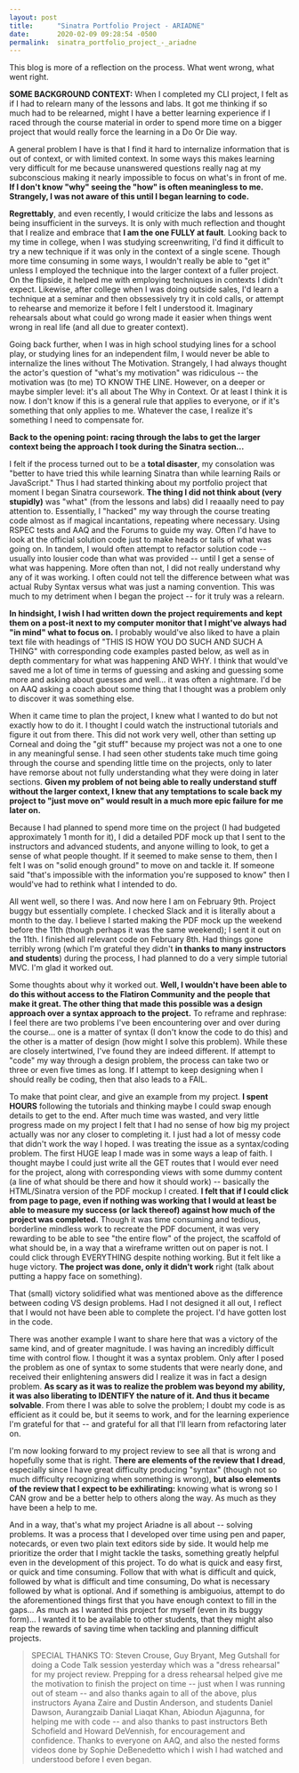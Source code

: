 ```yaml
---
layout: post
title:      "Sinatra Portfolio Project - ARIADNE"
date:       2020-02-09 09:28:54 -0500
permalink:  sinatra_portfolio_project_-_ariadne
---
```


This blog is more of a reflection on the process.  What went wrong, what went right.

**SOME BACKGROUND CONTEXT:**  When I completed my CLI project, I felt as if I had to relearn many of the lessons and labs.  It got me thinking if so much had to be relearned, might I have a better learning experience if I raced through the course material in order to spend more time on a bigger project that would really force the learning in a Do Or Die way.

A general problem I have is that I find it hard to internalize information that is out of context, or with limited context.  In some ways this makes learning very difficult for me because unanswered questions really nag at my subconscious making it nearly impossible to focus on what's in front of me.  **If I don't know "why" seeing the "how" is often meaningless to me.  Strangely, I was not aware of this until I began learning to code.**

**Regrettably**, and even recently, I would criticize the labs and lessons as being insufficient in the surveys.  It is only with much reflection and thought that I realize and embrace that **I am the one FULLY at fault**.  Looking back to my time in college, when I was studying screenwriting, I'd find it difficult to try a new technique if it was only in the context of a single scene.  Though more time consuming in some ways, I wouldn't really be able to "get it" unless I employed the technique into the larger context of a fuller project.  On the flipside, it helped me with employing techniques in contexts I  didn't expect.  Likewise, after college when I was doing outside sales, I'd learn a technique at a seminar and then obssessively try it in cold calls, or attempt to rehearse and memorize it before I felt I understood it.  Imaginary rehearsals about what could go wrong made it easier when things went wrong in real life (and all due to greater context).

Going back further, when I was in high school studying lines for a school play, or studying lines for an independent film, I would never be able to internalize the lines without The Motivation.  Strangely, I had always thought the actor's question of "what's my motivation" was ridiculous -- the motivation was (to me) TO KNOW THE LINE.  However, on a deeper or maybe simpler level: it's all about The Why in Context.  Or at least I think it is now.  I don't know if this is a general rule that applies to everyone, or if it's something that only applies to me.  Whatever the case, I realize it's something I need to compensate for.  

**Back to the opening point:  racing through the labs to get the larger context being the approach I took during the Sinatra section...**

I felt if the process turned out to be a **total disaster**, my consolation was "better to have tried this while learning Sinatra than while learning Rails or JavaScript."  Thus I had started thinking about my portfolio project that moment I began Sinatra coursework.  **The thing I did not think about (very stupidly)** was "what" (from the lessons and labs) did I reaaally need to pay attention to.  Essentially, I "hacked" my way through the course treating code almost as if magical incantations, repeating where necessary.  Using RSPEC tests and AAQ and the Forums to guide my way.  Often I'd have to look at the official solution code just to make heads or tails of what was going on.  In tandem, I would often attempt to refactor solution code -- usually into lousier code than what was provided -- until I get a sense of what was happening.  More often than not, I did not really understand why any of it was working.  I often could not tell the difference between what was actual Ruby Syntax versus what was just a naming convention.  This was much to my detriment when I began the project -- for it truly was a relearn.

**In hindsight, I wish I had written down the project requirements and kept them on a post-it next to my computer monitor that I might've always had "in mind" what to focus on.** I probably would've also liked to have a plain text file with headings of "THIS IS HOW YOU DO SUCH AND SUCH A THING" with corresponding code examples pasted below, as well as in depth commentary for what was happening AND WHY.  I think that would've saved me a lot of time in terms of guessing and asking and guessing some more and asking about guesses and well... it was often a nightmare.  I'd be on AAQ asking a coach about some thing that I thought was a problem only to discover it was something else.

When it came time to plan the project, I knew what I wanted to do but not exactly how to do it.  I thought I could watch the instructional tutorials and figure it out from there.  This did not work very well, other than setting up Corneal and doing the "git stuff" because my project was not a one to one in any meaningful sense.  I had seen other students take much time going through the course and spending little time on the projects, only to later have remorse about not fully understanding what they were doing in later sections.  **Given my problem of not being able to really understand stuff without the larger context, I knew that any temptations to scale back my project to "just move on" would result in a much more epic failure for me later on.**

Because I had planned to spend more time on the project (I had budgeted approximately 1 month for it), I did a detailed PDF mock up that I sent to the instructors and advanced students, and anyone willing to look, to get a sense of what people thought.  If it seemed to make sense to them, then I felt I was on "solid enough ground" to move on and tackle it.  If someone said "that's impossible with the information you're supposed to know" then I would've had to rethink what I intended to do.

All went well, so there I was.  And now here I am on February 9th.  Project buggy but essentially complete.  I checked Slack and it is literally about a month to the day.  I believe I started making the PDF mock up the weekend before the 11th (though perhaps it was the same weekend); I sent it out on the 11th.  I finished all relevant code on February 8th.  Had things gone terribly wrong (which I'm grateful they didn't **in thanks to many instructors and students**) during the process, I had planned to do a very simple tutorial MVC.  I'm glad it worked out.

Some thoughts about why it worked out. **Well, I wouldn't have been able to do this without access to the Flatiron Community and the people that make it great.  The other thing that made this possible was a design approach over a syntax approach to the project.**  To reframe and rephrase: I feel there are two problems I've been encountering over and over during the course... one is a matter of syntax (I don't know the code to do this) and the other is a matter of design (how might I solve this problem).  While these are closely intertwined, I've found they are indeed different.  If attempt to "code" my way through a design problem, the process can take two or three or even five times as long.  If I attempt to keep designing when I should really be coding, then that also leads to a FAIL.

To make that point clear, and give an example from my project.  **I spent HOURS** following the tutorials and thinking maybe I could swap enough details to get to the end.  After much time was wasted, and very little progress made on my project I felt that I had no sense of how big my project actually was nor any closer to completing it.  I just had a lot of messy code that didn't work the way I hoped.  I was treating the issue as a syntax/coding problem.  The first HUGE leap I made was in some ways a leap of faith.  I thought maybe I could just write all the GET routes that I would ever need for the project, along with corresponding views with some dummy content (a line of what should be there and how it should work) -- basically the HTML/Sinatra version of the PDF mockup I created.  **I felt that if I could click from page to page, even if nothing was working that I would at least be able to measure my success (or lack thereof) against how much of the project was completed.**  Though it was time consuming and tedious, borderline mindless work to recreate the PDF document, it was very rewarding to be able to see "the entire flow" of the project, the scaffold of what should be, in a way that a wireframe written out on paper is not.  I could click through EVERYTHING despite nothing working.  But it felt like a huge victory.  **The project was done, only it didn't work** right (talk about putting a happy face on something).

That (small) victory solidified what was mentioned above as the difference between coding VS design problems.  Had I not designed it all out, I reflect that I would not have been able to complete the project.  I'd have gotten lost in the code.

There was another example I want to share here that was a victory of the same kind, and of greater magnitude.  I was having an incredibly difficult time with control flow.  I thought it was a syntax problem.  Only after I posed the problem as one of syntax to some students that were nearly done, and received their enlightening answers did I realize it was in fact a design problem.  **As scary as it was to realize the problem was beyond my ability, it was also liberating to IDENTIFY the nature of it.  And thus it became solvable**.  From there I was able to solve the problem; I doubt my code is as efficient as it could be, but it seems to work, and for the learning experience I'm grateful for that -- and grateful for all that I'll learn from refactoring later on.

I'm now looking forward to my project review to see all that is wrong and hopefully some that is right.  T**here are elements of the review that I dread**, especially since I have great difficulty producing "syntax" (though not so much difficulty recognizing when something is wrong), **but also elements of the review that I expect to be exhilirating:** knowing what is wrong so I CAN grow and be a better help to others along the way.  As much as they have been a help to me.

And in a way, that's what my project Ariadne is all about -- solving problems.  It was a process that I developed over time using pen and paper, notecards, or even two plain text editors side by side.  It would help me prioritize the order that I might tackle the tasks, something greatly helpful even in the development of this project.  To do what is quick and easy first, or quick and time consuming.  Follow that with what is difficult and quick, followed by what is difficult and time consuming,  Do what is necessary followed by what is optional.  And if something is ambiguoius, attempt to do the aforementioned things first that you have enough context to fill in the gaps...  As much as I wanted this project for myself (even in its buggy form)... I wanted it to be available to other students, that they might also reap the rewards of saving time when tackling and planning difficult projects.

>SPECIAL THANKS TO: Steven Crouse, Guy Bryant, Meg Gutshall for doing a Code Talk session yesterday which was a "dress rehearsal" for my project review.  Prepping for a dress rehearsal helped give me the motivation to finish the project on time -- just when I was running out of steam -- and also thanks again to all of the above, plus instructors Ayana Zaire and Dustin Anderson, and students Daniel Dawson, Aurangzaib Danial Liaqat Khan, Abiodun Ajagunna, for helping me with code -- and also thanks to past instructors Beth Schofield and Howard DeVennish, for encouragement and confidence.  Thanks to everyone on AAQ, and also the nested forms videos done by Sophie DeBenedetto which I wish I had watched and understood before I even began. 
> 
